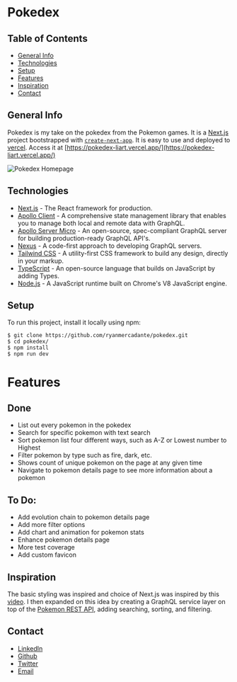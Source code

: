 # Pokedex

## Table of Contents

- [General Info](#general-info)
- [Technologies](#technologies)
- [Setup](#setup)
- [Features](#features)
- [Inspiration](#inspiration)
- [Contact](#contact)

## General Info

Pokedex is my take on the pokedex from the Pokemon games. It is a [Next.js](https://nextjs.org/) project bootstrapped with [`create-next-app`](https://github.com/vercel/next.js/tree/canary/packages/create-next-app). It is easy to use and deployed to [vercel](https://vercel.com). Access it at [https://pokedex-liart.vercel.app/](https://pokedex-liart.vercel.app/)

![Pokedex Homepage](https://user-images.githubusercontent.com/44175581/119437938-1b867600-bced-11eb-94fd-7bebb966235d.png)

## Technologies

- [Next.js](https://nextjs.org/) - The React framework for production.
- [Apollo Client](https://www.apollographql.com/docs/react/) - A comprehensive state management library that enables you to manage both local and remote data with GraphQL.
- [Apollo Server Micro](https://www.apollographql.com/docs/apollo-server/) - An open-source, spec-compliant GraphQL server for building production-ready GraphQL API's.
- [Nexus](https://nexusjs.org/) - A code-first approach to developing GraphQL servers.
- [Tailwind CSS](https://tailwindcss.com/) - A utility-first CSS framework to build any design, directly in your markup.
- [TypeScript](https://www.typescriptlang.org/) - An open-source language that builds on JavaScript by adding Types.
- [Node.js](https://nodejs.org/en/) - A JavaScript runtime built on Chrome's V8 JavaScript engine.

## Setup

To run this project, install it locally using npm:

```
$ git clone https://github.com/ryanmercadante/pokedex.git
$ cd pokedex/
$ npm install
$ npm run dev
```

# Features

## Done

- List out every pokemon in the pokedex
- Search for specific pokemon with text search
- Sort pokemon list four different ways, such as A-Z or Lowest number to Highest
- Filter pokemon by type such as fire, dark, etc.
- Shows count of unique pokemon on the page at any given time
- Navigate to pokemon details page to see more information about a pokemon

## To Do:

- Add evolution chain to pokemon details page
- Add more filter options
- Add chart and animation for pokemon stats
- Enhance pokemon details page
- More test coverage
- Add custom favicon

## Inspiration

The basic styling was inspired and choice of Next.js was inspired by this [video](https://www.youtube.com/watch?v=LMRAEUPkFXI). I then expanded on this idea by creating a GraphQL service layer on top of the [Pokemon REST API](https://pokeapi.co/docs/v2), adding searching, sorting, and filtering.

## Contact

- [LinkedIn](https://www.linkedin.com/in/ryan-mercadante-11a035152/)
- [Github](https://www.github.com/ryanmercadante)
- [Twitter](https://twitter.com/ryanmerc7)
- [Email](mailto:ryan.a.mercadante@gmail.com)
